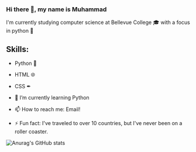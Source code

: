 ### Hi there 👋, my name is Muhammad

I'm currently studying computer science at Bellevue College 🎓 with a focus in python 🐍

## Skills: 
- Python 🐍
- HTML 🌐
- CSS ✒
 
- 🌱 I’m currently learning Python 
- 📫 How to reach me: Email! 
- ⚡ Fun fact: I've traveled to over 10 countries, but I've never been on a roller coaster.



![Anurag's GitHub stats](https://github-readme-stats.vercel.app/api?username=MuhammadMannan&theme=github_dark&show_icons=true&align=center)
